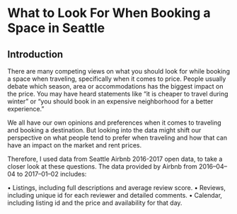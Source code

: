 # What to Look For When Booking a Space in Seattle

## Introduction

  There are many competing views on what you should look for while booking a space when traveling, specifically when it comes to price. People usually debate which season, area or accommodations has the biggest impact on the price.
You may have heard statements like “it is cheaper to travel during winter” or “you should book in an expensive neighborhood for a better experience.”

We all have our own opinions and preferences when it comes to traveling and booking a destination. But looking into the data might shift our perspective on what people tend to prefer when traveling and how that can have an impact on the market and rent prices.

Therefore, I used data from Seattle Airbnb 2016-2017 open data, to take a closer look at these questions. 
The data provided by Airbnb from 2016–04–04 to 2017–01–02 includes:

•	Listings, including full descriptions and average review score.
•	Reviews, including unique id for each reviewer and detailed comments.
•	Calendar, including listing id and the price and availability for that day.
